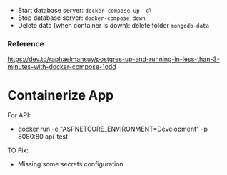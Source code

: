 
* Start database server:  `docker-compose up -d`\
* Stop database server:  `docker-compose down`
* Delete data (when container is down): delete  folder `mongodb-data`



### Reference

https://dev.to/raphaelmansuy/postgres-up-and-running-in-less-than-3-minutes-with-docker-compose-1odd



# Containerize App

For API:
- docker run -e "ASPNETCORE_ENVIRONMENT=Development" -p 8080:80   api-test

TO Fix:
- Missing some secrets configuration